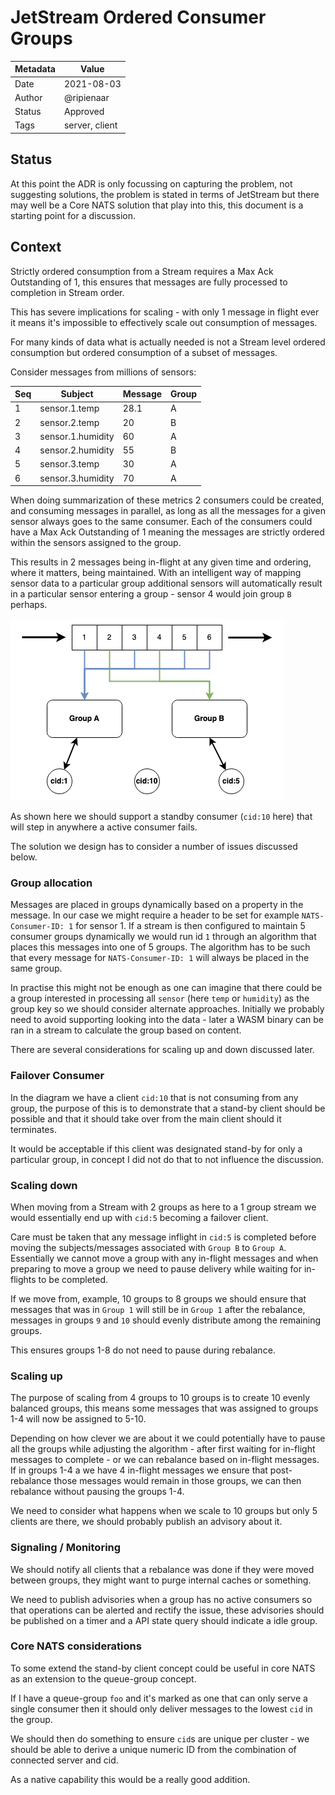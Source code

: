 # JetStream Ordered Consumer Groups

|Metadata|Value|
|--------|-----|
|Date    |2021-08-03|
|Author  |@ripienaar|
|Status  |Approved|
|Tags    |server, client|

## Status

At this point the ADR is only focussing on capturing the problem, not suggesting solutions, the problem is stated in terms
of JetStream but there may well be a Core NATS solution that play into this, this document is a starting point for a discussion.

## Context

Strictly ordered consumption from a Stream requires a Max Ack Outstanding of 1, this ensures that messages are fully processed
to completion in Stream order.

This has severe implications for scaling - with only 1 message in flight ever it means it's impossible to effectively scale out
consumption of messages.

For many kinds of data what is actually needed is not a Stream level ordered consumption but ordered consumption of a subset of
messages.

Consider messages from millions of sensors:

|Seq|Subject|Message|Group|
|---|-------|-------|--------|
|1  |sensor.1.temp|28.1|A|
|2  |sensor.2.temp|20|B|
|3  |sensor.1.humidity|60|A|
|4  |sensor.2.humidity|55|B|
|5  |sensor.3.temp|30|A|
|6  |sensor.3.humidity|70|A|

When doing summarization of these metrics 2 consumers could be created, and consuming messages in parallel, as long as 
all the messages for a given sensor always goes to the same consumer. Each of the consumers could have a Max Ack Outstanding
of 1 meaning the messages are strictly ordered within the sensors assigned to the group.

This results in 2 messages being in-flight at any given time and ordering, where it matters, being maintained. With an intelligent
way of mapping sensor data to a particular group additional sensors will automatically result in a particular sensor entering a 
group - sensor 4 would join group `B` perhaps.

![Consumer Groups](images/0016-ordered-consumer-groups-overview.png)

As shown here we should support a standby consumer (`cid:10` here) that will step in anywhere a active consumer fails.

The solution we design has to consider a number of issues discussed below.

### Group allocation

Messages are placed in groups dynamically based on a property in the message. In our case we might require a header
to be set for example `NATS-Consumer-ID: 1` for sensor 1. If a stream is then configured to maintain 5 consumer groups
dynamically we would run id `1` through an algorithm that places this messages into one of 5 groups. The algorithm has
to be such that every message for `NATS-Consumer-ID: 1` will always be placed in the same group.

In practise this might not be enough as one can imagine that there could be a group interested in processing all 
`sensor` (here `temp` or `humidity`) as the group key so we should consider alternate approaches. Initially we probably 
need to avoid supporting looking into the data - later a WASM binary can be ran in a stream to calculate the group based on
content.

There are several considerations for scaling up and down discussed later.

### Failover Consumer

In the diagram we have a client `cid:10` that is not consuming from any group, the purpose of this is to demonstrate that
a stand-by client should be possible and that it should take over from the main client should it terminates.

It would be acceptable if this client was designated stand-by for only a particular group, in concept I did not do that to
not influence the discussion.

### Scaling down

When moving from a Stream with 2 groups as here to a 1 group stream we would essentially end up with `cid:5` becoming a 
failover client.

Care must be taken that any message inflight in `cid:5` is completed before moving the subjects/messages associated with
`Group B` to `Group A`. Essentially we cannot move a group with any in-flight messages and when preparing to move a group
we need to pause delivery while waiting for in-flights to be completed.

If we move from, example, 10 groups to 8 groups we should ensure that messages that was in `Group 1` will still be in
`Group 1` after the rebalance, messages in groups `9` and `10` should evenly distribute among the remaining groups.

This ensures groups 1-8 do not need to pause during rebalance.

### Scaling up

The purpose of scaling from 4 groups to 10 groups is to create 10 evenly balanced groups, this means some messages that was
assigned to groups 1-4 will now be assigned to 5-10.

Depending on how clever we are about it we could potentially have to pause all the groups while adjusting the algorithm - 
after first waiting for in-flight messages to complete - or we can rebalance based on in-flight messages.  If in groups
1-4 a we have 4 in-flight messages we ensure that post-rebalance those messages would remain in those groups, we can 
then rebalance without pausing the groups 1-4.

We need to consider what happens when we scale to 10 groups but only 5 clients are there, we should probably publish 
an advisory about it.

### Signaling / Monitoring

We should notify all clients that a rebalance was done if they were moved between groups, they might want to purge 
internal caches or something.

We need to publish advisories when a group has no active consumers so that operations can be alerted and rectify the issue,
these advisories should be published on a timer and a API state query should indicate a idle group.

### Core NATS considerations

To some extend the stand-by client concept could be useful in core NATS as an extension to the queue-group concept.

If I have a queue-group `foo` and it's marked as one that can only serve a single consumer then it should only deliver
messages to the lowest `cid` in the group.

We should then do something to ensure `cid`s are unique per cluster - we should be able to derive a unique numeric ID from
the combination of connected server and cid.

As a native capability this would be a really good addition.
